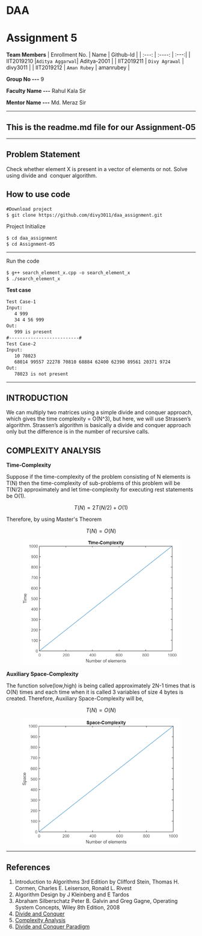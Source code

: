 # DAA
# Assignment 5
**Team Members**
| Enrollment No. | Name            | Github-Id   |
| :---:          |      :----:     |        :---:|
| IIT2019210     |`Aditya Aggarwal`| Aditya-2001 |
| IIT2019211     | `Divy Agrawal`  | divy3011    |
| IIT2019212     | `Aman Rubey`    | amanrubey   |

**Group No ---** 9

**Faculty Name ---** Rahul Kala Sir

**Mentor Name ---** Md. Meraz Sir


***

## This is the readme.md file for our Assignment-05
---
## Problem Statement
Check whether element X is present in a vector of elements or not. Solve using divide and  conquer algorithm.


## How to use code
```
#Download project
$ git clone https://github.com/divy3011/daa_assignment.git
```
Project Initialize
```
$ cd daa_assignment
$ cd Assignment-05

```
---

Run the code
```
$ g++ search_element_x.cpp -o search_element_x
$ ./search_element_x
```


**Test case**

```
Test Case-1
Input:
   4 999
   34 4 56 999
Out:
   999 is present
#--------------------------#
Test Case-2
Input:
   10 78023
   68014 99557 22278 70810 68884 62400 62390 89561 20371 9724
Out:
   78023 is not present
```

---

## INTRODUCTION
We can multiply two matrices using a simple divide and conquer approach, which gives the time complexity = O(N^3), but here, we will use Strassen’s algorithm. Strassen’s algorithm is basically a divide and conquer approach only but the difference is in the number of recursive calls. 



## COMPLEXITY ANALYSIS
**Time-Complexity**

Suppose if the time-complexity  of  the  problem  consisting  of  N  elements is  T(N)  then  the  time-complexity of sub-problems  of  this problem will be T(N/2) approximately and let time-complexity for executing rest statements be O(1).
```math
    T(N) = 2T(N/2) + O(1)
```
Therefore, by using Master's Theorem
```math
    T(N) = O(N)
```
<figure style="text-align: center;">
  <img src="./Latex Code/Time.png" alt="Time-Complexity Graph"/>
</figure>


**Auxiliary Space-Complexity**

The function solve(low,high) is being called approximately 2N-1 times that is O(N) times and each time when it is called 3 variables of size 4 bytes is created. Therefore, Auxiliary Space-Complexity will be,
```math
    T(N) = O(N)
```
<figure style="text-align: center;">
  <img src="./Latex Code/Space.png" alt="Space-Complexity Graph"/>
</figure>


***
## References
1. Introduction to Algorithms 3rd Edition by Clifford Stein, Thomas H. Cormen, Charles E. Leiserson, Ronald L. Rivest
2. Algorithm Design by J Kleinberg and E Tardos
3. Abraham Silberschatz Peter B. Galvin and Greg Gagne, Operating System Concepts, Wiley 8th Edition, 2008
4. [Divide and Conquer](https://en.wikipedia.org/wiki/Divide-and-conquer_algorithm)
5. [Complexity Analysis](https://stackoverflow.com/questions/11032015/how-to-find-time-complexity-of-an-algorithm)
6. [Divide and Conquer Paradigm](http://www.csun.edu/~mam78887/MAMANLEY.pdf)
